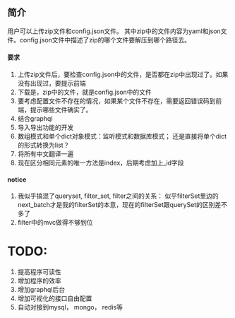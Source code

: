 ## 简介

用户可以上传zip文件和config.json文件。
其中zip中的文件内容为yaml和json文件。config.json文件中描述了zip的哪个文件要解压到哪个路径去。


#### 要求
1. 上传zip文件后，要检查config.json中的文件，是否都在zip中出现过了。如果没有出现过，要提示前端
2. 下载是，zip中的文件，就是config.json中的文件
3. 要考虑配置文件不存在的情况，如果某个文件不存在，需要返回错误码到前端，提示哪些文件确实了。
4. 结合graphql
5. 导入导出功能的开发
6. 数组模式和单个dict对象模式：监听模式和数据库模式； 还是直接将单个dict的形式转换为list？
7. 将所有中文翻译一遍
8. 现在区分相同元素的唯一方法是index，后期考虑加上_id字段

#### notice

1. 我似乎搞混了queryset, filter_set, filter之间的关系： 似乎filterSet里边的next_batch才是我的filterSet的本意，现在的filterSet跟querySet的区别差不多了
2. filter中的mvc做得不够到位
# TODO:
1. 提高程序可读性
2. 增加程序的效率
3. 增加graphql后台
4. 增加可视化的接口自由配置
5. 自动对接到mysql， mongo， redis等
